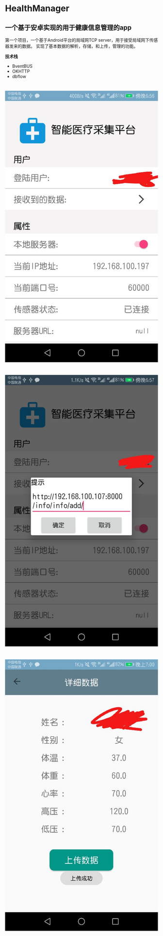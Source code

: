 # HealthManager
## 一个基于安卓实现的用于健康信息管理的app

第一个项目，一个基于Android平台的局域网TCP server，用于接受局域网下传感器发来的数据。
实现了基本数据的解析，存储，和上传，管理的功能。

**技术栈**
* BventBUS
* OKHTTP
* dbflow
#

![](https://github.com/pigrange/HealthManager/blob/master/pictures/1.jpg?raw=true)
#
![](https://github.com/pigrange/HealthManager/blob/master/pictures/2.jpg?raw=true)
#
![](https://github.com/pigrange/HealthManager/blob/master/pictures/3.jpg?raw=true)
